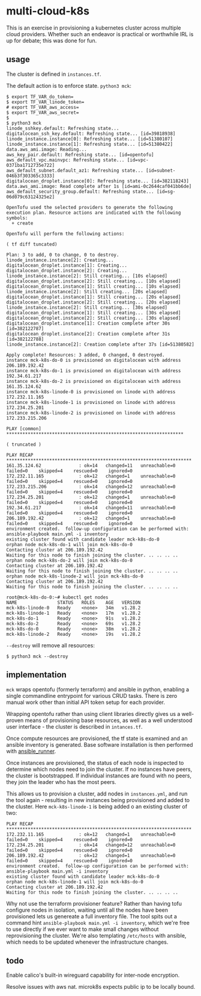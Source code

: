 # multi-cloud-k8s

This is an exercise in provisioning a kubernetes cluster across multiple cloud providers.  Whether such an endeavor is practical or worthwhile IRL is up for debate; this was done for fun.

## usage

The cluster is defined in `instances.tf`.

The default action is to enforce state.  `python3 mck`:

```
$ export TF_VAR_do_token=
$ export TF_VAR_linode_token=
# export TF_VAR_aws_access=
$ export TF_VAR_aws_secret=
$
$ python3 mck
linode_sshkey.default: Refreshing state...
digitalocean_ssh_key.default: Refreshing state... [id=39818938]
linode_instance.instance[0]: Refreshing state... [id=51380107]
linode_instance.instance[1]: Refreshing state... [id=51380422]
data.aws_ami.image: Reading...
aws_key_pair.default: Refreshing state... [id=opentofu]
aws_default_vpc.mainvpc: Refreshing state... [id=vpc-0371ba1712735e722]
aws_default_subnet.default_az1: Refreshing state... [id=subnet-046b3f303365c3333]
digitalocean_droplet.instance[0]: Refreshing state... [id=382118243]
data.aws_ami.image: Read complete after 1s [id=ami-0c2644caf041bb6de]
aws_default_security_group.default: Refreshing state... [id=sg-06d079c63124325e2]

OpenTofu used the selected providers to generate the following execution plan. Resource actions are indicated with the following symbols:
  + create

OpenTofu will perform the following actions:

( tf diff tuncated)

Plan: 3 to add, 0 to change, 0 to destroy.
linode_instance.instance[2]: Creating...
digitalocean_droplet.instance[1]: Creating...
digitalocean_droplet.instance[2]: Creating...
linode_instance.instance[2]: Still creating... [10s elapsed]
digitalocean_droplet.instance[2]: Still creating... [10s elapsed]
digitalocean_droplet.instance[1]: Still creating... [10s elapsed]
linode_instance.instance[2]: Still creating... [20s elapsed]
digitalocean_droplet.instance[1]: Still creating... [20s elapsed]
digitalocean_droplet.instance[2]: Still creating... [20s elapsed]
linode_instance.instance[2]: Still creating... [30s elapsed]
digitalocean_droplet.instance[1]: Still creating... [30s elapsed]
digitalocean_droplet.instance[2]: Still creating... [30s elapsed]
digitalocean_droplet.instance[1]: Creation complete after 30s [id=382122787]
digitalocean_droplet.instance[2]: Creation complete after 31s [id=382122788]
linode_instance.instance[2]: Creation complete after 37s [id=51380582]

Apply complete! Resources: 3 added, 0 changed, 0 destroyed.
instance mck-k8s-do-0 is provisioned on digitalocean with address 206.189.192.42
instance mck-k8s-do-1 is provisioned on digitalocean with address 192.34.61.217
instance mck-k8s-do-2 is provisioned on digitalocean with address 161.35.124.62
instance mck-k8s-linode-0 is provisioned on linode with address 172.232.11.165
instance mck-k8s-linode-1 is provisioned on linode with address 172.234.25.201
instance mck-k8s-linode-2 is provisioned on linode with address 172.233.215.206

PLAY [common] ******************************************************************

( truncated )

PLAY RECAP *********************************************************************
161.35.124.62              : ok=14   changed=11   unreachable=0    failed=0    skipped=4    rescued=0    ignored=0
172.232.11.165             : ok=12   changed=1    unreachable=0    failed=0    skipped=4    rescued=0    ignored=0
172.233.215.206            : ok=14   changed=12   unreachable=0    failed=0    skipped=4    rescued=0    ignored=0
172.234.25.201             : ok=12   changed=1    unreachable=0    failed=0    skipped=4    rescued=0    ignored=0
192.34.61.217              : ok=14   changed=11   unreachable=0    failed=0    skipped=4    rescued=0    ignored=0
206.189.192.42             : ok=12   changed=1    unreachable=0    failed=0    skipped=4    rescued=0    ignored=0
environment created.  follow-up configuration can be performed with:
ansible-playbook main.yml -i inventory
existing cluster found with candidate leader mck-k8s-do-0
orphan node mck-k8s-do-1 will join mck-k8s-do-0
Contacting cluster at 206.189.192.42
Waiting for this node to finish joining the cluster. .. .. .. ..
orphan node mck-k8s-do-2 will join mck-k8s-do-0
Contacting cluster at 206.189.192.42
Waiting for this node to finish joining the cluster. .. .. .. ..
orphan node mck-k8s-linode-2 will join mck-k8s-do-0
Contacting cluster at 206.189.192.42
Waiting for this node to finish joining the cluster. .. .. .. ..
```

```
root@mck-k8s-do-0:~# kubectl get nodes
NAME               STATUS   ROLES    AGE   VERSION
mck-k8s-linode-0   Ready    <none>   34m   v1.28.2
mck-k8s-linode-1   Ready    <none>   17m   v1.28.2
mck-k8s-do-1       Ready    <none>   91s   v1.28.2
mck-k8s-do-2       Ready    <none>   69s   v1.28.2
mck-k8s-do-0       Ready    <none>   38m   v1.28.2
mck-k8s-linode-2   Ready    <none>   19s   v1.28.2
```

`--destroy` will remove all resources:

```
$ python3 mck --destroy
```

## implementation

`mck` wraps opentofu (formerly terraform) and ansible in python, enabling a single commandline entrypoint for various CRUD tasks.  There is zero manual work other than initial API token setup for each provider.

Wrapping opentofu rather than using client libraries directly gives us a well-proven means of provisioning base resources, as well as a well understood user interface - the cluster is described in `intances.tf`.

Once compute resources are provisioned, the tf state is examined and an ansible inventory is generated.  Base software installation is then performed with [ansible_runner](https://ansible.readthedocs.io/projects/runner/en/stable/).

Once instances are provisioned, the status of each node is inspected to determine which nodes need to join the cluster.  If no instances have peers, the cluster is bootstrapped.  If individual instances are found with no peers, they join the leader who has the most peers.

This allows us to provision a cluster, add nodes in `instances.yml`, and run the tool again - resulting in new instances being provisioned and added to the cluster.  Here `mck-k8s-linode-1` is being added o an existing cluster of two:

```
PLAY RECAP *********************************************************************
172.232.11.165             : ok=12   changed=1    unreachable=0    failed=0    skipped=4    rescued=0    ignored=0
172.234.25.201             : ok=14   changed=12   unreachable=0    failed=0    skipped=4    rescued=0    ignored=0
206.189.192.42             : ok=12   changed=1    unreachable=0    failed=0    skipped=4    rescued=0    ignored=0
environment created.  follow-up configuration can be performed with:
ansible-playbook main.yml -i inventory
existing cluster found with candidate leader mck-k8s-do-0
orphan node mck-k8s-linode-1 will join mck-k8s-do-0
Contacting cluster at 206.189.192.42
Waiting for this node to finish joining the cluster. .. .. .. ..
```

Why not use the terraform provisioner feature?  Rather than having tofu configure nodes in isolation, waiting until all the nodes have been provisioned lets us genereate a full inventory file.  The tool spits out a command hint `ansible-playbook main.yml -i inventory`, which we're free to use directly if we ever want to make small changes without reprovisioning the cluster.  We're also templating `/etc/hosts` with ansible, which needs to be updated whenever the infrastructure changes.

## todo

Enable calico's built-in wireguard capability for inter-node encryption.

Resolve issues with aws nat.  microk8s expects public ip to be locally bound.
